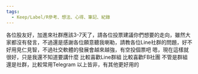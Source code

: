 ```yaml
---
tags:
  - Keep/Label/R參考、想法、心得、筆記、紀錄
---
```


各位股友好，加進來社群應該3-7天了，請各位投票建議你們想要的走向，雖然大家都沒有發言，不過還是感謝各位願意聽我喇勒，請教各位Line社群的問題，好不好用見仁見智，不過社交軟體的發展會越來越強，有空投個票吧
嗯，現在這樣就很好，只是我還不知道要講什麼
比較喜歡Line群組
比較喜歡FB社團
不管是群組還是社群，比較常用Telegram
以上皆非，有其他更好用的
